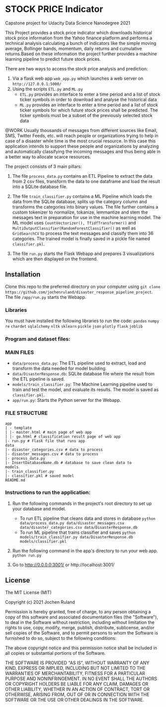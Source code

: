 
# STOCK PRICE Indicator
Capstone project for Udacity Data Science Nanodegree 2021

This Project provides a stock price indicator which downloads historical stock price information from the Yahoo finance platform and performs a technical
analysis calculating a bunch of indicators like the simple moving average, Bollinger bands, momentum, daily returns and cumulative returns.Based on these information the project further provides a machine learning pipeline to predict future stock prices.

There are two ways to access the stock price analysis and prediction:
1. Via a flask web app `web_app.py` which launches a web server on `http://127.0.0.1:5000/`
2. Using the scripts `ETL.py` and `ML.py`
    - `ETL.py` provides an interface to enter a time period and a list of stock ticker symbols
      in order to download and analyse the historical data
    - `ML.py` provides an interface to enter a time period and a list of stock ticker symbols
      for which future stock prices shall be predicted. The ticker symbols must be a subset of the
      previously selected stock data

@WORK
Usually thousands of messages from different sources like Email, SMS, Twitter Feeds, etc. will reach people or organizations trying to help in case of a disaster while time is the most crucial resource. In this case this application intends to support these people and organizations by analyzing and automatically classifying the incoming messages and thus being able in a better way to allocate scarce resources.  

The project consists of 3 main pillars:
1. The file `process_data.py` contains an ETL Pipeline to extract the data from 2 csv files, transform the data to one dataframe and load the result into a SQLite database file.

2. The file `train_classifier.py` contains a ML Pipeline which loads the data from the SQLite database, splits up the category column and transforms the categories into binary values. The file further contains a custom tokenizer to normalize, tokanize, lemmantize and stem the messages text in preparation for use in the machine learning model. The ML model uses `CountVectorizer(), TfidfTransformer()` and `MultiOutputClassifier(RandomForestClassifier()` as well as `GridSearchCV` to process the text messages and classify them into 36 categories. The trained model is finally saved in a pickle file named `classifier.pkl`.

3. The file `run.py` starts the Flask Webapp and prepares 3 visualizations which are then displayed on the frontend.

## Installation
Clone this repo to the preferred directory on your computer using `git clone https://github.com/jochenruland/disaster_response_pipeline_project`. The file `/app/run.py` starts the Webapp.

### Libraries
You must have installed the following libraries to run the code:
`pandas`
`numpy`
`re`
`chardet`
`sqlalchemy`
`nltk`
`sklearn`
`pickle`
`json`
`plotly`
`flask`
`joblib`

### Program and dataset files:

### MAIN FILES
- `data/process_data.py`: The ETL pipeline used to extract, load and transform the data needed for model building.
- `data/DisasterResponse.db`: SQLite database file where the result from the ETL pipeline is saved.
- `models/train_classifier.py`: The Machine Learning pipeline used to train and test the model, and evaluate its results. The model is saved as `classifier.pkl`.
- `app/run.py`: Starts the Python server for the Webapp.

### FILE STRUCTURE
```
app
| - template
| |- master.html # main page of web app
| |- go.html # classification result page of web app
|- run.py # Flask file that runs app
data
|- disaster_categories.csv # data to process
|- disaster_messages.csv # data to process
|- process_data.py
|- InsertDatabaseName.db # database to save clean data to
models
|- train_classifier.py
|- classifier.pkl # saved model
README.md
```

### Instructions to run the application:
1. Run the following commands in the project's root directory to set up your database and model.

    - To run ETL pipeline that cleans data and stores in database
        `python data/process_data.py data/disaster_messages.csv data/disaster_categories.csv data/DisasterResponse.db`
    - To run ML pipeline that trains classifier and saves
        `python models/train_classifier.py data/DisasterResponse.db models/classifier.pkl`

2. Run the following command in the app's directory to run your web app.
    `python run.py`

3. Go to http://0.0.0.0:3001/ or http://localhost:3001/


## License
The MIT License (MIT)

Copyright (c) 2021 Jochen Ruland

Permission is hereby granted, free of charge, to any person obtaining a copy of this software and associated documentation files (the "Software"), to deal in the Software without restriction, including without limitation the rights to use, copy, modify, merge, publish, distribute, sublicense, and/or sell copies of the Software, and to permit persons to whom the Software is furnished to do so, subject to the following conditions:

The above copyright notice and this permission notice shall be included in all copies or substantial portions of the Software.

THE SOFTWARE IS PROVIDED "AS IS", WITHOUT WARRANTY OF ANY KIND, EXPRESS OR IMPLIED, INCLUDING BUT NOT LIMITED TO THE WARRANTIES OF MERCHANTABILITY, FITNESS FOR A PARTICULAR PURPOSE AND NONINFRINGEMENT. IN NO EVENT SHALL THE AUTHORS OR COPYRIGHT HOLDERS BE LIABLE FOR ANY CLAIM, DAMAGES OR OTHER LIABILITY, WHETHER IN AN ACTION OF CONTRACT, TORT OR OTHERWISE, ARISING FROM, OUT OF OR IN CONNECTION WITH THE SOFTWARE OR THE USE OR OTHER DEALINGS IN THE SOFTWARE.
